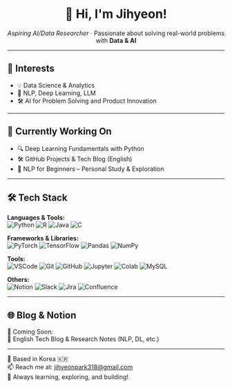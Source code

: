 <h1 align="center">👋 Hi, I'm Jihyeon!</h1>
<p align="center">
  <em>Aspiring AI/Data Researcher</em> · Passionate about solving real-world problems with <strong>Data & AI</strong>  
</p>

---

## 🧠 Interests
- 💡 Data Science & Analytics  
- 🧠 NLP, Deep Learning, LLM  
- 🛠️ AI for Problem Solving and Product Innovation  

---

## 🚀 Currently Working On
- 🔍 Deep Learning Fundamentals with Python  
- 🛠 GitHub Projects & Tech Blog (English)  
- 📖 NLP for Beginners – Personal Study & Exploration  

---

## 🛠 Tech Stack

**Languages & Tools:**  
![Python](https://img.shields.io/badge/Python-3776AB?style=flat&logo=python&logoColor=white)
![R](https://img.shields.io/badge/R-276DC3?style=flat&logo=r&logoColor=white)
![Java](https://img.shields.io/badge/Java-007396?style=flat&logo=java&logoColor=white)
![C](https://img.shields.io/badge/C-00599C?style=flat&logo=c&logoColor=white)

**Frameworks & Libraries:**  
![PyTorch](https://img.shields.io/badge/PyTorch-EE4C2C?style=flat&logo=pytorch&logoColor=white)
![TensorFlow](https://img.shields.io/badge/TensorFlow-FF6F00?style=flat&logo=tensorflow&logoColor=white)
![Pandas](https://img.shields.io/badge/Pandas-150458?style=flat&logo=pandas&logoColor=white)
![NumPy](https://img.shields.io/badge/Numpy-013243?style=flat&logo=numpy&logoColor=white)

**Tools:**  
![VSCode](https://img.shields.io/badge/VSCode-007ACC?style=flat&logo=visual-studio-code&logoColor=white)
![Git](https://img.shields.io/badge/Git-F05032?style=flat&logo=git&logoColor=white)
![GitHub](https://img.shields.io/badge/GitHub-181717?style=flat&logo=github&logoColor=white)
![Jupyter](https://img.shields.io/badge/Jupyter-F37626?style=flat&logo=jupyter&logoColor=white)
![Colab](https://img.shields.io/badge/Google_Colab-F9AB00?style=flat&logo=googlecolab&logoColor=white)
![MySQL](https://img.shields.io/badge/MySQL-4479A1?style=flat&logo=mysql&logoColor=white)

**Others:**  
![Notion](https://img.shields.io/badge/Notion-000000?style=flat&logo=notion&logoColor=white)
![Slack](https://img.shields.io/badge/Slack-4A154B?style=flat&logo=slack&logoColor=white)
![Jira](https://img.shields.io/badge/Jira-0052CC?style=flat&logo=jira&logoColor=white)
![Confluence](https://img.shields.io/badge/Confluence-172B4D?style=flat&logo=confluence&logoColor=white)

---

## 🌐 Blog & Notion

🚧 Coming Soon:  
📓 English Tech Blog & Research Notes (NLP, DL, etc.)

---

📍 Based in Korea 🇰🇷  
📫 Reach me at: [jihyeonpark318@gmail.com](mailto:jihyeonpark318@gmail.com)  
🧡 Always learning, exploring, and building!
